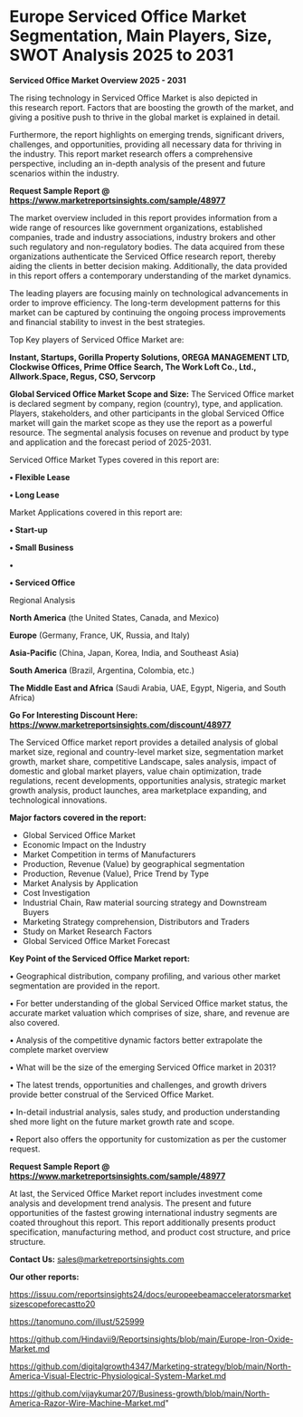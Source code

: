 # Europe Serviced Office Market Segmentation, Main Players, Size, SWOT Analysis 2025 to 2031

<Strong> Serviced Office Market Overview 2025 - 2031</strong>

The rising technology in Serviced Office Market is also depicted in this research report. Factors that are boosting the growth of the market, and giving a positive push to thrive in the global market is explained in detail.

Furthermore, the report highlights on emerging trends, significant drivers, challenges, and opportunities, providing all necessary data for thriving in the industry. This report market research offers a comprehensive perspective, including an in-depth analysis of the present and future scenarios within the industry.

<strong>Request Sample Report @ <a href=https://www.marketreportsinsights.com/sample/48977>https://www.marketreportsinsights.com/sample/48977</a></strong>

The market overview included in this report provides information from a wide range of resources like government organizations, established companies, trade and industry associations, industry brokers and other such regulatory and non-regulatory bodies. The data acquired from these organizations authenticate the Serviced Office research report, thereby aiding the clients in better decision making. Additionally, the data provided in this report offers a contemporary understanding of the market dynamics.

The leading players are focusing mainly on technological advancements in order to improve efficiency. The long-term development patterns for this market can be captured by continuing the ongoing process improvements and financial stability to invest in the best strategies.

Top Key players of Serviced Office Market are:

<strong>Instant, Startups, Gorilla Property Solutions, OREGA MANAGEMENT LTD, Clockwise Offices, Prime Office Search, The Work Loft Co., Ltd., Allwork.Space, Regus, CSO, Servcorp</strong>

<strong><b>Global Serviced Office Market Scope and Size:</b></strong>
The Serviced Office market is declared segment by company, region (country), type, and application. Players, stakeholders, and other participants in the global Serviced Office market will gain the market scope as they use the report as a powerful resource. The segmental analysis focuses on revenue and product by type and application and the forecast period of 2025-2031.

Serviced Office Market Types covered in this report are:

<strong>•  Flexible Lease

•  Long Lease</strong>

Market Applications covered in this report are:

<strong>•  Start-up

•  Small Business

•  

•  Serviced Office</strong> 

Regional Analysis

<strong>North America</strong> (the United States, Canada, and Mexico)

<strong>Europe</strong> (Germany, France, UK, Russia, and Italy)

<strong>Asia-Pacific</strong> (China, Japan, Korea, India, and Southeast Asia)

<strong>South America</strong> (Brazil, Argentina, Colombia, etc.)

<strong>The Middle East and Africa</strong> (Saudi Arabia, UAE, Egypt, Nigeria, and South Africa)

<strong>Go For Interesting Discount Here: <a href=https://www.marketreportsinsights.com/discount/48977>https://www.marketreportsinsights.com/discount/48977</a></strong>

The Serviced Office market report provides a detailed analysis of global market size, regional and country-level market size, segmentation market growth, market share, competitive Landscape, sales analysis, impact of domestic and global market players, value chain optimization, trade regulations, recent developments, opportunities analysis, strategic market growth analysis, product launches, area marketplace expanding, and technological innovations.

<strong><b>Major factors covered in the report:</b></strong>
<ul>
  <li>Global Serviced Office Market </li>
  <li>Economic Impact on the Industry</li>
  <li>Market Competition in terms of Manufacturers</li>
  <li>Production, Revenue (Value) by geographical segmentation</li>
  <li>Production, Revenue (Value), Price Trend by Type</li>
  <li>Market Analysis by Application</li>
  <li>Cost Investigation</li>
  <li>Industrial Chain, Raw material sourcing strategy and Downstream Buyers</li>
  <li>Marketing Strategy comprehension, Distributors and Traders</li>
  <li>Study on Market Research Factors</li>
  <li>Global Serviced Office Market Forecast</li>
</ul>

<strong><b>Key Point of the Serviced Office Market report:</b></strong>

• Geographical distribution, company profiling, and various other market segmentation are provided in the report.

• For better understanding of the global Serviced Office market status, the accurate market valuation which comprises of size, share, and revenue are also covered.

• Analysis of the competitive dynamic factors better extrapolate the complete market overview

• What will be the size of the emerging Serviced Office market in 2031?

• The latest trends, opportunities and challenges, and growth drivers provide better construal of the Serviced Office Market.

• In-detail industrial analysis, sales study, and production understanding shed more light on the future market growth rate and scope.

• Report also offers the opportunity for customization as per the customer request.

<strong>Request Sample Report @ <a href=https://www.marketreportsinsights.com/sample/48977>https://www.marketreportsinsights.com/sample/48977</a></strong>

At last, the Serviced Office Market report includes investment come analysis and development trend analysis. The present and future opportunities of the fastest growing international industry segments are coated throughout this report. This report additionally presents product specification, manufacturing method, and product cost structure, and price structure.

<strong>Contact Us:</strong>
sales@marketreportsinsights.com

<strong>Our other reports:</strong>

<a href=https://issuu.com/reportsinsights24/docs/europeebeamacceleratorsmarketsizescopeforecastto20>https://issuu.com/reportsinsights24/docs/europeebeamacceleratorsmarketsizescopeforecastto20</a>

<a href=https://tanomuno.com/illust/525999>https://tanomuno.com/illust/525999</a>

<a href=https://github.com/Hindavii9/Reportsinsights/blob/main/Europe-Iron-Oxide-Market.md>https://github.com/Hindavii9/Reportsinsights/blob/main/Europe-Iron-Oxide-Market.md</a>

<a href=https://github.com/digitalgrowth4347/Marketing-strategy/blob/main/North-America-Visual-Electric-Physiological-System-Market.md>https://github.com/digitalgrowth4347/Marketing-strategy/blob/main/North-America-Visual-Electric-Physiological-System-Market.md</a>

<a href=https://github.com/vijaykumar207/Business-growth/blob/main/North-America-Razor-Wire-Machine-Market.md>https://github.com/vijaykumar207/Business-growth/blob/main/North-America-Razor-Wire-Machine-Market.md</a>"
